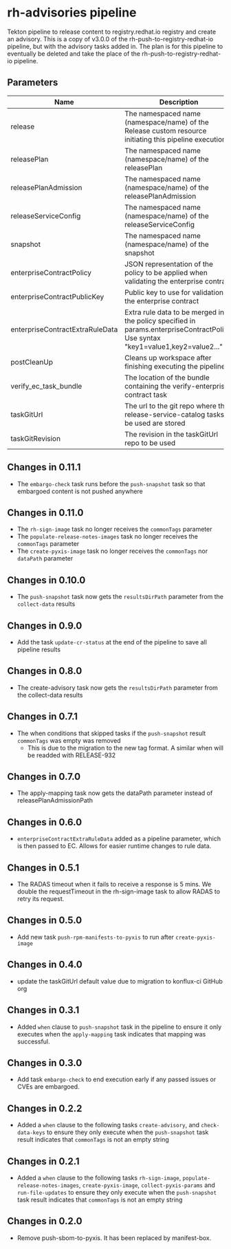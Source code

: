 # rh-advisories pipeline

Tekton pipeline to release content to registry.redhat.io registry and create an advisory.
This is a copy of v3.0.0 of the rh-push-to-registry-redhat-io pipeline, but with the advisory
tasks added in. The plan is for this pipeline to eventually be deleted and take the place of
the rh-push-to-registry-redhat-io pipeline.

## Parameters

| Name | Description | Optional | Default value |
|------|-------------|----------|---------------|
| release | The namespaced name (namespace/name) of the Release custom resource initiating this pipeline execution | No | - |
| releasePlan | The namespaced name (namespace/name) of the releasePlan | No | - |
| releasePlanAdmission | The namespaced name (namespace/name) of the releasePlanAdmission | No | - |
| releaseServiceConfig | The namespaced name (namespace/name) of the releaseServiceConfig | No | - |
| snapshot | The namespaced name (namespace/name) of the snapshot | No | - |
| enterpriseContractPolicy | JSON representation of the policy to be applied when validating the enterprise contract | No | - |
| enterpriseContractPublicKey | Public key to use for validation by the enterprise contract | Yes | k8s://openshift-pipelines/public-key |
| enterpriseContractExtraRuleData | Extra rule data to be merged into the policy specified in params.enterpriseContractPolicy. Use syntax "key1=value1,key2=value2..." | Yes | pipeline_intention=release |
| postCleanUp | Cleans up workspace after finishing executing the pipeline | Yes | true |
| verify_ec_task_bundle | The location of the bundle containing the verify-enterprise-contract task | No | - |
| taskGitUrl | The url to the git repo where the release-service-catalog tasks to be used are stored | Yes | https://github.com/konflux-ci/release-service-catalog.git |
| taskGitRevision | The revision in the taskGitUrl repo to be used | No | - |

## Changes in 0.11.1
- The `embargo-check` task runs before the `push-snapshot` task so that embargoed content is not pushed anywhere

## Changes in 0.11.0
- The `rh-sign-image` task no longer receives the `commonTags` parameter
- The `populate-release-notes-images` task no longer receives the `commonTags` parameter
- The `create-pyxis-image` task no longer receives the `commonTags` nor `dataPath` parameter

## Changes in 0.10.0
- The `push-snapshot` task now gets the `resultsDirPath` parameter from the `collect-data` results

## Changes in 0.9.0
- Add the task `update-cr-status` at the end of the pipeline to save all pipeline results

## Changes in 0.8.0
- The create-advisory task now gets the `resultsDirPath` parameter from the collect-data results

## Changes in 0.7.1
- The when conditions that skipped tasks if the `push-snapshot` result `commonTags` was empty was removed
  - This is due to the migration to the new tag format. A similar when will be readded with RELEASE-932

## Changes in 0.7.0
- The apply-mapping task now gets the dataPath parameter instead of releasePlanAdmissionPath

## Changes in 0.6.0
- `enterpriseContractExtraRuleData` added as a pipeline parameter, which is
  then passed to EC. Allows for easier runtime changes to rule data.

## Changes in 0.5.1
- The RADAS timeout when it fails to receive a response is 5 mins.
  We double the requestTimeout in the rh-sign-image task to allow
  RADAS to retry its request.

## Changes in 0.5.0
- Add new task `push-rpm-manifests-to-pyxis` to run after `create-pyxis-image`

## Changes in 0.4.0
- update the taskGitUrl default value due to migration
  to konflux-ci GitHub org

## Changes in 0.3.1
- Added `when` clause to `push-snapshot` task in the pipeline
  to ensure it only executes when
  the `apply-mapping` task indicates that mapping was successful.

## Changes in 0.3.0
- Add task `embargo-check` to end execution early if any passed issues or CVEs are embargoed.

## Changes in 0.2.2
- Added a `when` clause to the following tasks
  `create-advisory`, and `check-data-keys`
  to ensure they only execute when the `push-snapshot`
  task result indicates that `commonTags` is not an empty string

## Changes in 0.2.1
- Added a `when` clause to the following tasks
  `rh-sign-image`,
  `populate-release-notes-images`,
  `create-pyxis-image`,
  `collect-pyxis-params` and
  `run-file-updates`
  to ensure they only execute when the `push-snapshot`
  task result indicates that `commonTags` is not an empty string

## Changes in 0.2.0
- Remove push-sbom-to-pyxis. It has been replaced by manifest-box.
